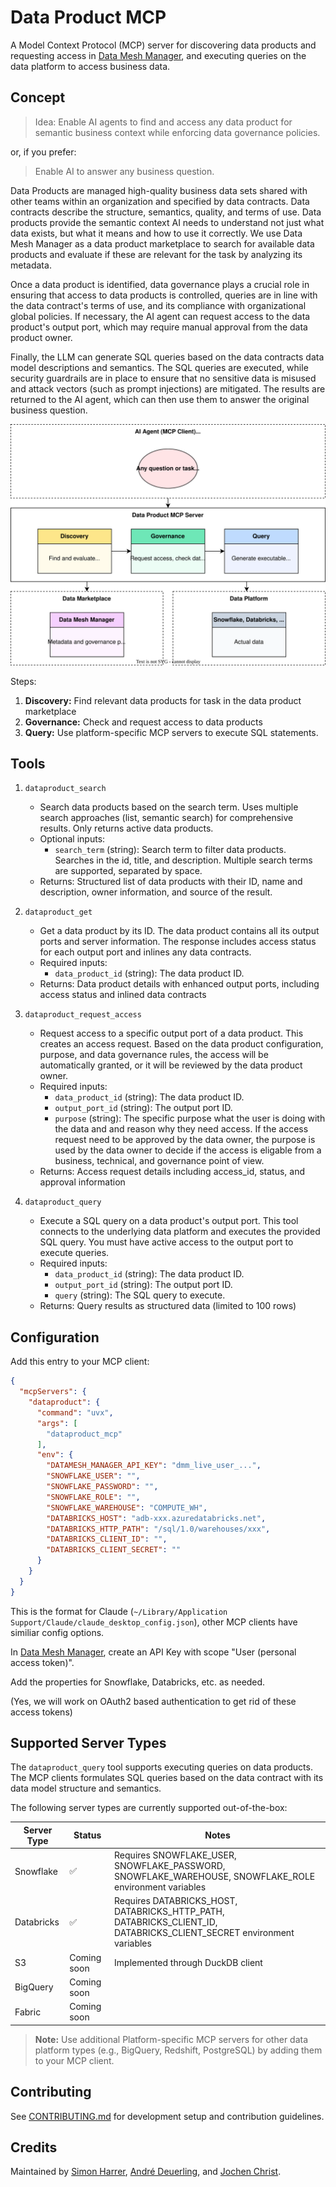 # Data Product MCP

A Model Context Protocol (MCP) server for discovering data products and requesting access in [Data Mesh Manager](https://datamesh-manager.com/), and executing queries on the data platform to access business data.

## Concept

> Idea: Enable AI agents to find and access any data product for semantic business context while enforcing data governance policies.

or, if you prefer:

> Enable AI to answer any business question.

Data Products are managed high-quality business data sets shared with other teams within an organization and specified by data contracts. 
Data contracts describe the structure, semantics, quality, and terms of use. Data products provide the semantic context AI needs to understand not just what data exists, but what it means and how to use it correctly. 
We use Data Mesh Manager as a data product marketplace to search for available data products and evaluate if these are relevant for the task by analyzing its metadata. 

Once a data product is identified, data governance plays a crucial role in ensuring that access to data products is controlled, queries are in line with the data contract's terms of use, and its compliance with organizational global policies. If necessary, the AI agent can request access to the data product's output port, which may require manual approval from the data product owner.

Finally, the LLM can generate SQL queries based on the data contracts data model descriptions and semantics. The SQL queries are executed, while security guardrails are in place to ensure that no sensitive data is misused and attack vectors (such as prompt injections) are mitigated. The results are returned to the AI agent, which can then use them to answer the original business question.

![](docs/architecture.svg)


Steps:
1. **Discovery:** Find relevant data products for task in the data product marketplace
2. **Governance:** Check and request access to data products
3. **Query:** Use platform-specific MCP servers to execute SQL statements.


## Tools

1. `dataproduct_search`
    - Search data products based on the search term. Uses multiple search approaches (list, semantic search) for comprehensive results. Only returns active data products.
    - Optional inputs:
      - `search_term` (string): Search term to filter data products. Searches in the id, title, and description. Multiple search terms are supported, separated by space.
    - Returns: Structured list of data products with their ID, name and description, owner information, and source of the result.

2. `dataproduct_get`
    - Get a data product by its ID. The data product contains all its output ports and server information. The response includes access status for each output port and inlines any data contracts.
    - Required inputs:
      - `data_product_id` (string): The data product ID.
    - Returns: Data product details with enhanced output ports, including access status and inlined data contracts

3. `dataproduct_request_access`
    - Request access to a specific output port of a data product. This creates an access request. Based on the data product configuration, purpose, and data governance rules, the access will be automatically granted, or it will be reviewed by the data product owner.
    - Required inputs:
      - `data_product_id` (string): The data product ID.
      - `output_port_id` (string): The output port ID.
      - `purpose` (string): The specific purpose what the user is doing with the data and and reason why they need access. If the access request need to be approved by the data owner, the purpose is used by the data owner to decide if the access is eligable from a business, technical, and governance point of view.
    - Returns: Access request details including access_id, status, and approval information

4. `dataproduct_query`
    - Execute a SQL query on a data product's output port. This tool connects to the underlying data platform and executes the provided SQL query. You must have active access to the output port to execute queries.
    - Required inputs:
      - `data_product_id` (string): The data product ID.
      - `output_port_id` (string): The output port ID.
      - `query` (string): The SQL query to execute.
    - Returns: Query results as structured data (limited to 100 rows)
    
## Configuration

Add this entry to your MCP client:

```json
{
  "mcpServers": {
    "dataproduct": {
      "command": "uvx",
      "args": [
        "dataproduct_mcp"
      ],
      "env": {
        "DATAMESH_MANAGER_API_KEY": "dmm_live_user_...",
        "SNOWFLAKE_USER": "",
        "SNOWFLAKE_PASSWORD": "",
        "SNOWFLAKE_ROLE": "",
        "SNOWFLAKE_WAREHOUSE": "COMPUTE_WH",
        "DATABRICKS_HOST": "adb-xxx.azuredatabricks.net",
        "DATABRICKS_HTTP_PATH": "/sql/1.0/warehouses/xxx",
        "DATABRICKS_CLIENT_ID": "",
        "DATABRICKS_CLIENT_SECRET": ""
      }
    }
  }
}
```

This is the format for Claude (`~/Library/Application Support/Claude/claude_desktop_config.json`), other MCP clients have similiar config options.

In [Data Mesh Manager](https://www.datamesh-manager.com), create an API Key with scope "User (personal access token)".

Add the properties for Snowflake, Databricks, etc. as needed.

(Yes, we will work on OAuth2 based authentication to get rid of these access tokens)


## Supported Server Types

The `dataproduct_query` tool supports executing queries on data products. The MCP clients formulates SQL queries based on the data contract with its data model structure and semantics. 

The following server types are currently supported out-of-the-box:

 | Server Type | Status      | Notes                                                                                                                |
 |-------------|-------------|----------------------------------------------------------------------------------------------------------------------|
 | Snowflake   | ✅           | Requires SNOWFLAKE_USER, SNOWFLAKE_PASSWORD, SNOWFLAKE_WAREHOUSE, SNOWFLAKE_ROLE environment variables               |
 | Databricks  | ✅           | Requires DATABRICKS_HOST, DATABRICKS_HTTP_PATH, DATABRICKS_CLIENT_ID, DATABRICKS_CLIENT_SECRET environment variables |
 | S3          | Coming soon | Implemented through DuckDB client                                                                                    |
 | BigQuery    | Coming soon |                                                                                                                      |
 | Fabric      | Coming soon |                                                                                                                      |
 
 > **Note:** Use additional Platform-specific MCP servers for other data platform types (e.g., BigQuery, Redshift, PostgreSQL) by adding them to your MCP client.


## Contributing

See [CONTRIBUTING.md](CONTRIBUTING.md) for development setup and contribution guidelines.

## Credits

Maintained by [Simon Harrer](https://www.linkedin.com/in/simonharrer/), [André Deuerling](https://www.linkedin.com/in/andre-deuerling/), and [Jochen Christ](https://www.linkedin.com/in/jochenchrist/).
